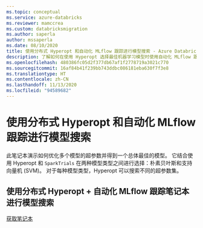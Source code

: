 ```yaml
---
ms.topic: conceptual
ms.service: azure-databricks
ms.reviewer: mamccrea
ms.custom: databricksmigration
ms.author: saperla
author: mssaperla
ms.date: 08/10/2020
title: 使用分布式 Hyperopt 和自动化 MLflow 跟踪进行模型搜索 - Azure Databricks
description: 了解如何在使用 Hyperopt 选择最佳机器学习模型时使用自动化 MLflow 跟踪。
ms.openlocfilehash: 480386fc05d2f377db67af1f2778719a3021c770
ms.sourcegitcommit: 16af84b41f239bb743ddbc086181eba630f7f3e8
ms.translationtype: HT
ms.contentlocale: zh-CN
ms.lasthandoff: 11/13/2020
ms.locfileid: "94589682"
---
```

# <a name="model-search-using-distributed-hyperopt-and-automated-mlflow-tracking"></a><a id="hyperopt-model-selection"> </a><a id="model-search-using-distributed-hyperopt-and-automated-mlflow-tracking"> </a>使用分布式 Hyperopt 和自动化 MLflow 跟踪进行模型搜索

此笔记本演示如何优化多个模型的超参数并得到一个总体最佳的模型。 它结合使用 Hyperopt 和 `SparkTrials` 在两种模型类型之间进行选择：朴素贝叶斯和支持向量机 (SVM)。 对于每种模型类型，Hyperopt 可以搜索不同的超参数集。

## <a name="model-search-using-distributed-hyperopt--automated-mlflow-tracking-notebook"></a>使用分布式 Hyperopt + 自动化 MLflow 跟踪笔记本进行模型搜索

[获取笔记本](../../../_static/notebooks/hyperopt-sklearn-model-selection.html)
